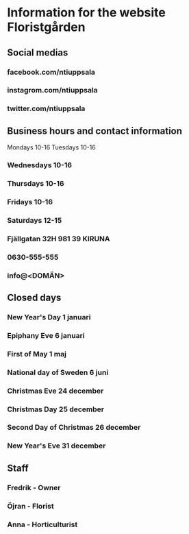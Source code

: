 # Information for the website Floristgården

## Social medias 
### facebook.com/ntiuppsala
### instagrom.com/ntiuppsala
### twitter.com/ntiuppsala



## Business hours and contact information
Mondays 10-16
Tuesdays 10-16
### Wednesdays 10-16
### Thursdays 10-16
### Fridays 10-16
### Saturdays 12-15

### Fjällgatan 32H 981 39 KIRUNA
### 0630-555-555
### info@<DOMÄN>


## Closed days
### New Year's Day 1 januari
### Epiphany Eve 6 januari
### First of May 1 maj
### National day of Sweden 6 juni
### Christmas Eve 24 december
### Christmas Day 25 december
### Second Day of Christmas 26 december
### New Year's Eve 31 december


## Staff
### Fredrik - Owner
### Öjran - Florist
### Anna - Horticulturist



